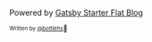 Powered by [Gatsby Starter Flat Blog](https://github.com/bottlehs/gatsby-starter-flat-blog)

<sub><sup>Written by <a href="https://github.com/bottlehs">@bottlehs</a></sup></sub><small>🤩</small>
